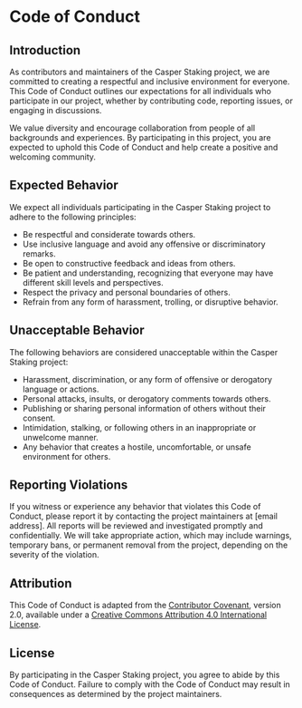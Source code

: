 # Code of Conduct

## Introduction

As contributors and maintainers of the Casper Staking project, we are committed to creating a respectful and inclusive environment for everyone. This Code of Conduct outlines our expectations for all individuals who participate in our project, whether by contributing code, reporting issues, or engaging in discussions.

We value diversity and encourage collaboration from people of all backgrounds and experiences. By participating in this project, you are expected to uphold this Code of Conduct and help create a positive and welcoming community.

## Expected Behavior

We expect all individuals participating in the Casper Staking project to adhere to the following principles:

- Be respectful and considerate towards others.
- Use inclusive language and avoid any offensive or discriminatory remarks.
- Be open to constructive feedback and ideas from others.
- Be patient and understanding, recognizing that everyone may have different skill levels and perspectives.
- Respect the privacy and personal boundaries of others.
- Refrain from any form of harassment, trolling, or disruptive behavior.

## Unacceptable Behavior

The following behaviors are considered unacceptable within the Casper Staking project:

- Harassment, discrimination, or any form of offensive or derogatory language or actions.
- Personal attacks, insults, or derogatory comments towards others.
- Publishing or sharing personal information of others without their consent.
- Intimidation, stalking, or following others in an inappropriate or unwelcome manner.
- Any behavior that creates a hostile, uncomfortable, or unsafe environment for others.

## Reporting Violations

If you witness or experience any behavior that violates this Code of Conduct, please report it by contacting the project maintainers at [email address]. All reports will be reviewed and investigated promptly and confidentially. We will take appropriate action, which may include warnings, temporary bans, or permanent removal from the project, depending on the severity of the violation.

## Attribution

This Code of Conduct is adapted from the [Contributor Covenant](https://www.contributor-covenant.org/version/2/0/code_of_conduct.html), version 2.0, available under a [Creative Commons Attribution 4.0 International License](https://creativecommons.org/licenses/by/4.0/legalcode).

## License

By participating in the Casper Staking project, you agree to abide by this Code of Conduct. Failure to comply with the Code of Conduct may result in consequences as determined by the project maintainers.

